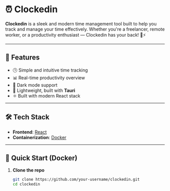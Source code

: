 # ⏰ Clockedin

**Clockedin** is a sleek and modern time management tool built to help you track and manage your time effectively. Whether you're a freelancer, remote worker, or a productivity enthusiast — Clockedin has your back! 💼⚡

---

## 🚀 Features

- 🕒 Simple and intuitive time tracking
- 📊 Real-time productivity overview
- 🌙 Dark mode support
- 📁 Lightweight, built with **Tauri**
- ⚛️ Built with modern React stack

---

## 🛠️ Tech Stack

- **Frontend**: [React](https://reactjs.org/)
- **Containerization**: [Docker](https://www.docker.com/)

---

## 🐳 Quick Start (Docker)

1. **Clone the repo**  
   ```bash
   git clone https://github.com/your-username/clockedin.git
   cd clockedin

